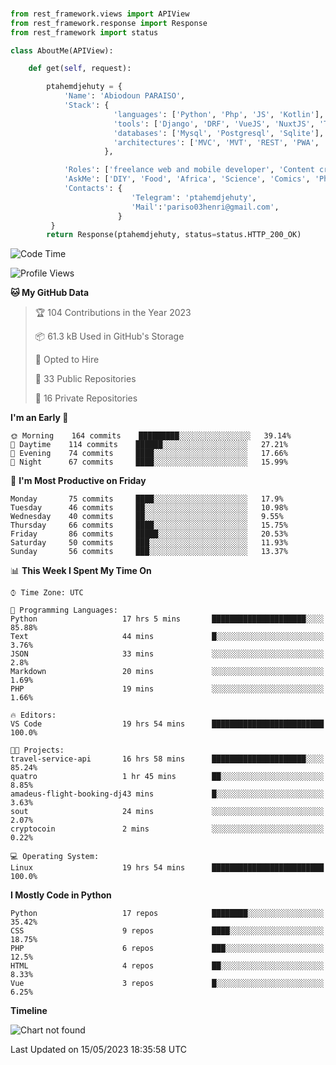 ###
```python
from rest_framework.views import APIView
from rest_framework.response import Response
from rest_framework import status

class AboutMe(APIView):

    def get(self, request):

        ptahemdjehuty = {
            'Name': 'Abiodoun PARAISO',
            'Stack': {
                       'languages': ['Python', 'Php', 'JS', 'Kotlin'],
                       'tools': ['Django', 'DRF', 'VueJS', 'NuxtJS', 'Threejs' 'React', 'Kotlin', 'Electron'],
                       'databases': ['Mysql', 'Postgresql', 'Sqlite'],
                       'architectures': ['MVC', 'MVT', 'REST', 'PWA', 'SPA', 'MicroServices']
                     },

            'Roles': ['freelance web and mobile developer', 'Content creator', 'Teacher', 'Mentor'],
            'AskMe': ['DIY', 'Food', 'Africa', 'Science', 'Comics', 'Photography', 'Tech', 'Programming'],
            'Contacts': {
                           'Telegram': 'ptahemdjehuty',
                           'Mail':'pariso03henri@gmail.com',
                        }
         }
        return Response(ptahemdjehuty, status=status.HTTP_200_OK)

```                    

<!--START_SECTION:waka-->
![Code Time](http://img.shields.io/badge/Code%20Time-559%20hrs%2017%20mins-blue)

![Profile Views](http://img.shields.io/badge/Profile%20Views-0-blue)

**🐱 My GitHub Data** 

> 🏆 104 Contributions in the Year 2023
 > 
> 📦 61.3 kB Used in GitHub's Storage 
 > 
> 💼 Opted to Hire
 > 
> 📜 33 Public Repositories 
 > 
> 🔑 16 Private Repositories  
 > 
**I'm an Early 🐤** 

```text
🌞 Morning    164 commits    █████████░░░░░░░░░░░░░░░░   39.14% 
🌆 Daytime    114 commits    ██████░░░░░░░░░░░░░░░░░░░   27.21% 
🌃 Evening    74 commits     ████░░░░░░░░░░░░░░░░░░░░░   17.66% 
🌙 Night      67 commits     ████░░░░░░░░░░░░░░░░░░░░░   15.99%

```
📅 **I'm Most Productive on Friday** 

```text
Monday       75 commits     ████░░░░░░░░░░░░░░░░░░░░░   17.9% 
Tuesday      46 commits     ██░░░░░░░░░░░░░░░░░░░░░░░   10.98% 
Wednesday    40 commits     ██░░░░░░░░░░░░░░░░░░░░░░░   9.55% 
Thursday     66 commits     ████░░░░░░░░░░░░░░░░░░░░░   15.75% 
Friday       86 commits     █████░░░░░░░░░░░░░░░░░░░░   20.53% 
Saturday     50 commits     ███░░░░░░░░░░░░░░░░░░░░░░   11.93% 
Sunday       56 commits     ███░░░░░░░░░░░░░░░░░░░░░░   13.37%

```


📊 **This Week I Spent My Time On** 

```text
⌚︎ Time Zone: UTC

💬 Programming Languages: 
Python                   17 hrs 5 mins       █████████████████████░░░░   85.88% 
Text                     44 mins             █░░░░░░░░░░░░░░░░░░░░░░░░   3.76% 
JSON                     33 mins             ░░░░░░░░░░░░░░░░░░░░░░░░░   2.8% 
Markdown                 20 mins             ░░░░░░░░░░░░░░░░░░░░░░░░░   1.69% 
PHP                      19 mins             ░░░░░░░░░░░░░░░░░░░░░░░░░   1.66%

🔥 Editors: 
VS Code                  19 hrs 54 mins      █████████████████████████   100.0%

🐱‍💻 Projects: 
travel-service-api       16 hrs 58 mins      █████████████████████░░░░   85.24% 
quatro                   1 hr 45 mins        ██░░░░░░░░░░░░░░░░░░░░░░░   8.85% 
amadeus-flight-booking-dj43 mins             █░░░░░░░░░░░░░░░░░░░░░░░░   3.63% 
sout                     24 mins             ░░░░░░░░░░░░░░░░░░░░░░░░░   2.07% 
cryptocoin               2 mins              ░░░░░░░░░░░░░░░░░░░░░░░░░   0.22%

💻 Operating System: 
Linux                    19 hrs 54 mins      █████████████████████████   100.0%

```

**I Mostly Code in Python** 

```text
Python                   17 repos            ████████░░░░░░░░░░░░░░░░░   35.42% 
CSS                      9 repos             ████░░░░░░░░░░░░░░░░░░░░░   18.75% 
PHP                      6 repos             ███░░░░░░░░░░░░░░░░░░░░░░   12.5% 
HTML                     4 repos             ██░░░░░░░░░░░░░░░░░░░░░░░   8.33% 
Vue                      3 repos             █░░░░░░░░░░░░░░░░░░░░░░░░   6.25%

```


**Timeline**

![Chart not found](https://raw.githubusercontent.com/ptahemdjehuty/ptahemdjehuty/main/charts/bar_graph.png) 


 Last Updated on 15/05/2023 18:35:58 UTC
<!--END_SECTION:waka-->
